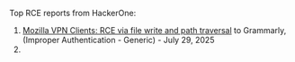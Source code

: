 Top RCE reports from HackerOne:

1. [Mozilla VPN Clients: RCE via file write and path traversal](https://hackerone.com/reports/976603) to Grammarly, (Improper Authentication - Generic) - July 29, 2025
2. 
